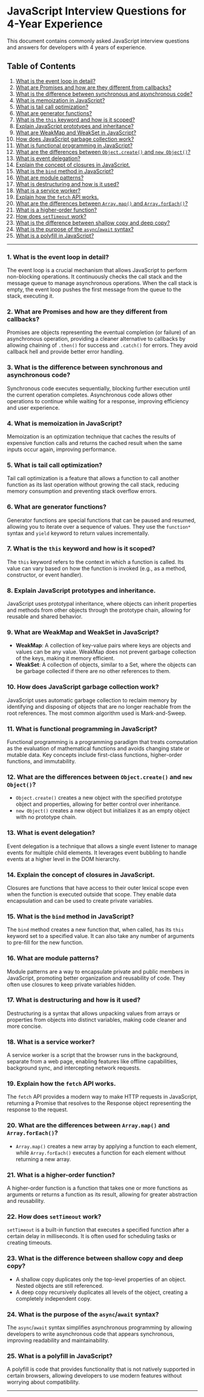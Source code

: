 # JavaScript Interview Questions for 4-Year Experience

This document contains commonly asked JavaScript interview questions and answers for developers with 4 years of experience.

## Table of Contents
1. [What is the event loop in detail?](#1-what-is-the-event-loop-in-detail)
2. [What are Promises and how are they different from callbacks?](#2-what-are-promises-and-how-are-they-different-from-callbacks)
3. [What is the difference between synchronous and asynchronous code?](#3-what-is-the-difference-between-synchronous-and-asynchronous-code)
4. [What is memoization in JavaScript?](#4-what-is-memoization-in-javascript)
5. [What is tail call optimization?](#5-what-is-tail-call-optimization)
6. [What are generator functions?](#6-what-are-generator-functions)
7. [What is the `this` keyword and how is it scoped?](#7-what-is-the-this-keyword-and-how-is-it-scoped)
8. [Explain JavaScript prototypes and inheritance?](#8-explain-javascript-prototypes-and-inheritance)
9. [What are WeakMap and WeakSet in JavaScript?](#9-what-are-weakmap-and-weakset-in-javascript)
10. [How does JavaScript garbage collection work?](#10-how-does-javascript-garbage-collection-work)
11. [What is functional programming in JavaScript?](#11-what-is-functional-programming-in-javascript)
12. [What are the differences between `Object.create()` and `new Object()`?](#12-what-are-the-differences-between-objectcreate-and-new-object)
13. [What is event delegation?](#13-what-is-event-delegation)
14. [Explain the concept of closures in JavaScript.](#14-explain-the-concept-of-closures-in-javascript)
15. [What is the `bind` method in JavaScript?](#15-what-is-the-bind-method-in-javascript)
16. [What are module patterns?](#16-what-are-module-patterns)
17. [What is destructuring and how is it used?](#17-what-is-destructuring-and-how-is-it-used)
18. [What is a service worker?](#18-what-is-a-service-worker)
19. [Explain how the `fetch` API works.](#19-explain-how-the-fetch-api-works)
20. [What are the differences between `Array.map()` and `Array.forEach()`?](#20-what-are-the-differences-between-arraymap-and-arrayforeach)
21. [What is a higher-order function?](#21-what-is-a-higher-order-function)
22. [How does `setTimeout` work?](#22-how-does-settimeout-work)
23. [What is the difference between shallow copy and deep copy?](#23-what-is-the-difference-between-shallow-copy-and-deep-copy)
24. [What is the purpose of the `async`/`await` syntax?](#24-what-is-the-purpose-of-the-asyncawait-syntax)
25. [What is a polyfill in JavaScript?](#25-what-is-a-polyfill-in-javascript)

---

### 1. What is the event loop in detail?
The event loop is a crucial mechanism that allows JavaScript to perform non-blocking operations. It continuously checks the call stack and the message queue to manage asynchronous operations. When the call stack is empty, the event loop pushes the first message from the queue to the stack, executing it.

### 2. What are Promises and how are they different from callbacks?
Promises are objects representing the eventual completion (or failure) of an asynchronous operation, providing a cleaner alternative to callbacks by allowing chaining of `.then()` for success and `.catch()` for errors. They avoid callback hell and provide better error handling.

### 3. What is the difference between synchronous and asynchronous code?
Synchronous code executes sequentially, blocking further execution until the current operation completes. Asynchronous code allows other operations to continue while waiting for a response, improving efficiency and user experience.

### 4. What is memoization in JavaScript?
Memoization is an optimization technique that caches the results of expensive function calls and returns the cached result when the same inputs occur again, improving performance.

### 5. What is tail call optimization?
Tail call optimization is a feature that allows a function to call another function as its last operation without growing the call stack, reducing memory consumption and preventing stack overflow errors.

### 6. What are generator functions?
Generator functions are special functions that can be paused and resumed, allowing you to iterate over a sequence of values. They use the `function*` syntax and `yield` keyword to return values incrementally.

### 7. What is the `this` keyword and how is it scoped?
The `this` keyword refers to the context in which a function is called. Its value can vary based on how the function is invoked (e.g., as a method, constructor, or event handler).

### 8. Explain JavaScript prototypes and inheritance.
JavaScript uses prototypal inheritance, where objects can inherit properties and methods from other objects through the prototype chain, allowing for reusable and shared behavior.

### 9. What are WeakMap and WeakSet in JavaScript?
- **WeakMap**: A collection of key-value pairs where keys are objects and values can be any value. WeakMap does not prevent garbage collection of the keys, making it memory efficient.
- **WeakSet**: A collection of objects, similar to a Set, where the objects can be garbage collected if there are no other references to them.

### 10. How does JavaScript garbage collection work?
JavaScript uses automatic garbage collection to reclaim memory by identifying and disposing of objects that are no longer reachable from the root references. The most common algorithm used is Mark-and-Sweep.

### 11. What is functional programming in JavaScript?
Functional programming is a programming paradigm that treats computation as the evaluation of mathematical functions and avoids changing state or mutable data. Key concepts include first-class functions, higher-order functions, and immutability.

### 12. What are the differences between `Object.create()` and `new Object()`?
- `Object.create()` creates a new object with the specified prototype object and properties, allowing for better control over inheritance.
- `new Object()` creates a new object but initializes it as an empty object with no prototype chain.

### 13. What is event delegation?
Event delegation is a technique that allows a single event listener to manage events for multiple child elements. It leverages event bubbling to handle events at a higher level in the DOM hierarchy.

### 14. Explain the concept of closures in JavaScript.
Closures are functions that have access to their outer lexical scope even when the function is executed outside that scope. They enable data encapsulation and can be used to create private variables.

### 15. What is the `bind` method in JavaScript?
The `bind` method creates a new function that, when called, has its `this` keyword set to a specified value. It can also take any number of arguments to pre-fill for the new function.

### 16. What are module patterns?
Module patterns are a way to encapsulate private and public members in JavaScript, promoting better organization and reusability of code. They often use closures to keep private variables hidden.

### 17. What is destructuring and how is it used?
Destructuring is a syntax that allows unpacking values from arrays or properties from objects into distinct variables, making code cleaner and more concise.

### 18. What is a service worker?
A service worker is a script that the browser runs in the background, separate from a web page, enabling features like offline capabilities, background sync, and intercepting network requests.

### 19. Explain how the `fetch` API works.
The `fetch` API provides a modern way to make HTTP requests in JavaScript, returning a Promise that resolves to the Response object representing the response to the request.

### 20. What are the differences between `Array.map()` and `Array.forEach()`?
- `Array.map()` creates a new array by applying a function to each element, while `Array.forEach()` executes a function for each element without returning a new array.

### 21. What is a higher-order function?
A higher-order function is a function that takes one or more functions as arguments or returns a function as its result, allowing for greater abstraction and reusability.

### 22. How does `setTimeout` work?
`setTimeout` is a built-in function that executes a specified function after a certain delay in milliseconds. It is often used for scheduling tasks or creating timeouts.

### 23. What is the difference between shallow copy and deep copy?
- A shallow copy duplicates only the top-level properties of an object. Nested objects are still referenced.
- A deep copy recursively duplicates all levels of the object, creating a completely independent copy.

### 24. What is the purpose of the `async`/`await` syntax?
The `async`/`await` syntax simplifies asynchronous programming by allowing developers to write asynchronous code that appears synchronous, improving readability and maintainability.

### 25. What is a polyfill in JavaScript?
A polyfill is code that provides functionality that is not natively supported in certain browsers, allowing developers to use modern features without worrying about compatibility.

---
